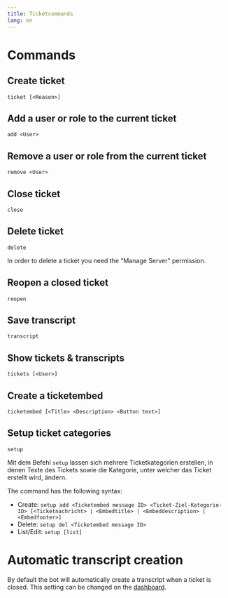 ```yaml
---
title: Ticketcommands
lang: en
---
```


# Commands

## Create ticket

`ticket [<Reason>]`

## Add a user or role to the current ticket

`add <User>`

## Remove a user or role from the current ticket

`remove <User>`

## Close ticket

`close`

## Delete ticket

`delete`

In order to delete a ticket you need the "Manage Server" permission.

## Reopen a closed ticket

`reopen`

## Save transcript

`transcript`

## Show tickets & transcripts

`tickets [<User>]`

## Create a ticketembed

`ticketembed [<Title> <Description> <Button text>]`

## Setup ticket categories

`setup`

Mit dem Befehl `setup` lassen sich mehrere Ticketkategorien erstellen, in denen Texte des Tickets sowie die Kategorie, unter welcher das Ticket erstellt wird, ändern.

The command has the following syntax:
* Create: `setup add <Ticketembed message ID> <Ticket-Ziel-Kategorie-ID> [<Ticketnachricht> | <Embedtitle> | <Embeddescription> | <Embedfooter>]`
* Delete: `setup del <Ticketembed message ID>`
* List/Edit: `setup [list]`

# Automatic transcript creation
By default the bot will automatically create a transcript when a ticket is closed. This setting can be changed on the [dashboard](https://tomatenkuchen.eu/dashboard).
